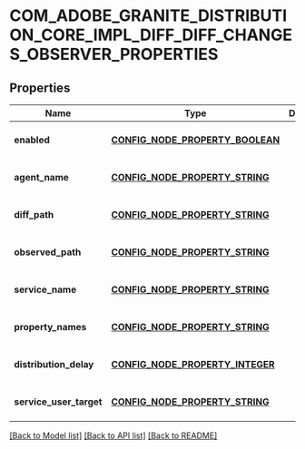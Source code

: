 # COM_ADOBE_GRANITE_DISTRIBUTION_CORE_IMPL_DIFF_DIFF_CHANGES_OBSERVER_PROPERTIES

## Properties
Name | Type | Description | Notes
------------ | ------------- | ------------- | -------------
**enabled** | [**CONFIG_NODE_PROPERTY_BOOLEAN**](configNodePropertyBoolean.md) |  | [optional] [default to null]
**agent_name** | [**CONFIG_NODE_PROPERTY_STRING**](configNodePropertyString.md) |  | [optional] [default to null]
**diff_path** | [**CONFIG_NODE_PROPERTY_STRING**](configNodePropertyString.md) |  | [optional] [default to null]
**observed_path** | [**CONFIG_NODE_PROPERTY_STRING**](configNodePropertyString.md) |  | [optional] [default to null]
**service_name** | [**CONFIG_NODE_PROPERTY_STRING**](configNodePropertyString.md) |  | [optional] [default to null]
**property_names** | [**CONFIG_NODE_PROPERTY_STRING**](configNodePropertyString.md) |  | [optional] [default to null]
**distribution_delay** | [**CONFIG_NODE_PROPERTY_INTEGER**](configNodePropertyInteger.md) |  | [optional] [default to null]
**service_user_target** | [**CONFIG_NODE_PROPERTY_STRING**](configNodePropertyString.md) |  | [optional] [default to null]

[[Back to Model list]](../README.md#documentation-for-models) [[Back to API list]](../README.md#documentation-for-api-endpoints) [[Back to README]](../README.md)


